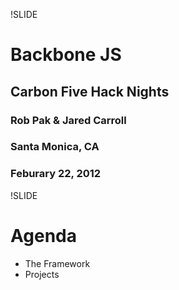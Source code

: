 !SLIDE

# Backbone JS #

## Carbon Five Hack Nights ##
### Rob Pak & Jared Carroll ###
### Santa Monica, CA ###
### Feburary 22, 2012 ###


!SLIDE

# Agenda #
* The Framework
* Projects

